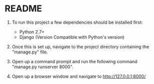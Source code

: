 # README #

1. To run this project a few dependencies should be installed first:

      * Python 2.7+
      * Django (Version Compatible with Python's version)

2. Once this is set up, navigate to the project directory containing the "manage.py" file.

3. Open up a command prompt and run the following command "manage.py runserver 8000".

4. Open up a browser window and navigate to http://127.0.0.1:8000/
